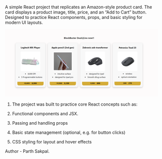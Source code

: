 A simple React project that replicates an Amazon-style product card. The card displays a product image, title, price, and an “Add to Cart” button. Designed to practice React components, props, and basic styling for modern UI layouts.

![Amazon Product Card Screenshot](src/assets/p1.png)

1) The project was built to practice core React concepts such as:

2) Functional components and JSX.

3) Passing and handling props

4) Basic state management (optional, e.g. for button clicks)

5) CSS styling for layout and hover effects

 Author - Parth Sakpal.
